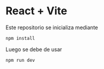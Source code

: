 # React + Vite

Este repositorio se inicializa mediante 
```
npm install
```
Luego se debe de usar
```
npm run dev
```

